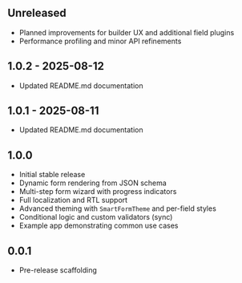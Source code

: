 ## Unreleased

- Planned improvements for builder UX and additional field plugins
- Performance profiling and minor API refinements

## 1.0.2 - 2025-08-12
- Updated README.md documentation

## 1.0.1 - 2025-08-11
- Updated README.md documentation

## 1.0.0

- Initial stable release
- Dynamic form rendering from JSON schema
- Multi-step form wizard with progress indicators
- Full localization and RTL support
- Advanced theming with `SmartFormTheme` and per-field styles
- Conditional logic and custom validators (sync)
- Example app demonstrating common use cases

## 0.0.1

- Pre-release scaffolding
